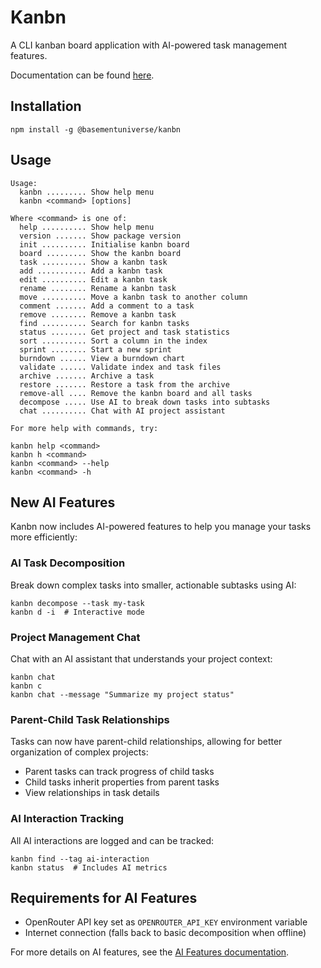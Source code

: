 # Kanbn

A CLI kanban board application with AI-powered task management features.

Documentation can be found [here](./docs/index.md).

## Installation

```
npm install -g @basementuniverse/kanbn
```

## Usage

```
Usage:
  kanbn ......... Show help menu
  kanbn <command> [options]

Where <command> is one of:
  help .......... Show help menu
  version ....... Show package version
  init .......... Initialise kanbn board
  board ......... Show the kanbn board
  task .......... Show a kanbn task
  add ........... Add a kanbn task
  edit .......... Edit a kanbn task
  rename ........ Rename a kanbn task
  move .......... Move a kanbn task to another column
  comment ....... Add a comment to a task
  remove ........ Remove a kanbn task
  find .......... Search for kanbn tasks
  status ........ Get project and task statistics
  sort .......... Sort a column in the index
  sprint ........ Start a new sprint
  burndown ...... View a burndown chart
  validate ...... Validate index and task files
  archive ....... Archive a task
  restore ....... Restore a task from the archive
  remove-all .... Remove the kanbn board and all tasks
  decompose ..... Use AI to break down tasks into subtasks
  chat .......... Chat with AI project assistant

For more help with commands, try:

kanbn help <command>
kanbn h <command>
kanbn <command> --help
kanbn <command> -h
```

## New AI Features

Kanbn now includes AI-powered features to help you manage your tasks more efficiently:

### AI Task Decomposition

Break down complex tasks into smaller, actionable subtasks using AI:

```
kanbn decompose --task my-task
kanbn d -i  # Interactive mode
```

### Project Management Chat

Chat with an AI assistant that understands your project context:

```
kanbn chat
kanbn c
kanbn chat --message "Summarize my project status"
```

### Parent-Child Task Relationships

Tasks can now have parent-child relationships, allowing for better organization of complex projects:

- Parent tasks can track progress of child tasks
- Child tasks inherit properties from parent tasks
- View relationships in task details

### AI Interaction Tracking

All AI interactions are logged and can be tracked:

```
kanbn find --tag ai-interaction
kanbn status  # Includes AI metrics
```

## Requirements for AI Features

- OpenRouter API key set as `OPENROUTER_API_KEY` environment variable
- Internet connection (falls back to basic decomposition when offline)

For more details on AI features, see the [AI Features documentation](./docs/ai-features.md).
